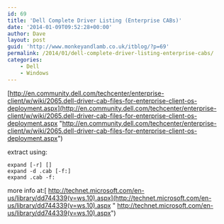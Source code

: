 ```yaml
---
id: 69
title: 'Dell Complete Driver Listing (Enterprise CABs)'
date: '2014-01-09T09:52:28+00:00'
author: Dave
layout: post
guid: 'http://www.monkeyandlamb.co.uk/itblog/?p=69'
permalink: /2014/01/dell-complete-driver-listing-enterprise-cabs/
categories:
    - Dell
    - Windows
---
```


[http://en.community.dell.com/techcenter/enterprise-client/w/wiki/2065.dell-driver-cab-files-for-enterprise-client-os-deployment.aspx](http://en.community.dell.com/techcenter/enterprise-client/w/wiki/2065.dell-driver-cab-files-for-enterprise-client-os-deployment.aspx "http://en.community.dell.com/techcenter/enterprise-client/w/wiki/2065.dell-driver-cab-files-for-enterprise-client-os-deployment.aspx")

extract using:

```
expand [-r] []
expand -d .cab [-f:]
expand .cab -f:
```

more info at:[ http://technet.microsoft.com/en-us/library/dd744339(v=ws.10).aspx](http://technet.microsoft.com/en-us/library/dd744339(v=ws.10).aspx " http://technet.microsoft.com/en-us/library/dd744339(v=ws.10).aspx")